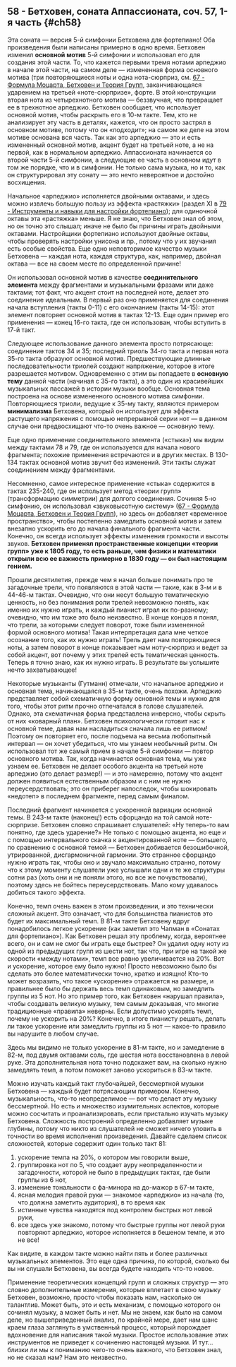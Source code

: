 ## 58 - Бетховен, соната Аппассионата, соч. 57, 1-я часть {#ch58}

Эта соната — версия 5-й симфонии Бетховена для фортепиано! Оба произведения были написаны примерно в одно время. Бетховен изменил **основной мотив** 5-й симфонии и использовал его для создания этой части. То, что кажется первыми тремя нотами арпеджио в начале этой части, на самом деле — измененная форма основного мотива (три повторяющиеся ноты и одна нота-сюрприз, см. [67 - Формула Моцарта, Бетховен и Теория Групп](#ch67), заканчивающаяся ударением на третьей «ноте-сюрпризе», форте. В этой конструкции вторая нота из четырехнотного мотива — беззвучная, что превращает ее в трехнотное арпеджио. Бетховен сообщает, что использует основной мотив, чтобы раскрыть его в 10-м такте. Тем, кто не анализирует эту часть в деталях, кажется, что он просто застрял в основном мотиве, потому что он «подходит»; на самом же деле на этом мотиве основана вся часть. Так как это арпеджио — это и есть измененный основной мотив, акцент будет на третьей ноте, а не на первой, как в нормальном арпеджио. Аппассионата начинается со второй части 5-й симфонии, а следующие ее часть в основном идут в том же порядке, что и в симфонии. Не только сама музыка, но и то, как он структурировал эту сонату — это нечто невероятное и достойно восхищения.

Начальное «арпеджио» исполняется двойными октавами, и здесь можно извлечь большую пользу из эффекта «растяжки» (раздел XI в [79 - Инструменты и навыки для настройки фортепиано](#ch79)); для одиночной октавы эта «растяжка» меньше. Я не знаю, что Бетховен знал об этом, но он точно это слышал; иначе не было бы причины играть двойными октавами. Настройщики фортепиано используют двойные октавы, чтобы проверять настройки унисона и пр., потому что у их звучания есть особые свойства. Еще одно неповторимое качество музыки Бетховена — каждая нота, каждая структура, как, например, двойная октава — все на своем месте по определенной причине!

Он использовал основной мотив в качестве **соединительного элемента** между фрагментами и музыкальными фразами или даже тактами; тот факт, что акцент стоит на последней ноте, делает это соединение идеальным. В первый раз оно применяется для соединения начала вступления (такты 0-11) с его окончанием (такты 14-15): этот элемент повторяет основной мотив в тактах 12-13. Еще один пример его применения — конец 16-го такта, где он использован, чтобы вступить в 17-й такт.

Следующее использование данного элемента просто потрясающе: соединение тактов 34 и 35; последний триоль 34-го такта и первая нота 35-го такта образуют основной мотив. Предшествующие длинные последовательности триолей создают напряжение, которое в итоге разрешается мотивом. Одновременно с этим вы попадаете в **основную тему** данной части (начиная с 35-го такта), а это один из красивейших музыкальных пассажей в истории музыки вообще. Основная тема построена на основе измененного основного мотива симфонии. Повторяющиеся триоли, ведущие к 35-му такту, являются примером **минимализма** Бетховена, который он использует для эффекта растущего напряжения с помощью непрерывной серии нот — в данном случае они предвосхищают что-то очень важное — основную тему.

Еще одно применение соединительного элемента («стыка») мы видим между тактами 78 и 79, где он используется для начала нового фрагмента; похожие применения встречаются и в других местах. В 130-134 тактах основной мотив звучит без изменений. Эти такты служат соединением между фрагментами.

Несомненно, самое интересное применение «стыка» содержится в тактах 235-240, где он использует метод «теории групп» (трансформацию симметрии) для долгого соединения. Сочиняя 5-ю симфонию, он использовал «звуковысотную систему» ([67 - Формула Моцарта, Бетховен и Теория Групп](#ch67)), но здесь он добавляет «временное пространство», чтобы постепенно замедлить основной мотив и затем внезапно ускорить его до начала финального фрагмента части. Конечно, он всегда использует эффекты изменения громкости и высоты звуков. **Бетховен применял пространственные концепции «теории групп» уже к 1805 году, то есть раньше, чем физики и математики открыли всю ее важность примерно в 1830 году — он был настоящим гением.**

Прошли десятилетия, прежде чем я начал больше понимать про те загадочные трели, что появляются в этой части — такие, как в 3-м и в 44-46-м тактах. Очевидно, что они несут большую тематическую ценность, но без понимания роли трелей невозможно понять, как именно их нужно играть, и каждый пианист играл их по-разному; очевидно, что им тоже это было неизвестно. В конце концов я понял, что трели, за которыми следует поворот, тоже были измененной формой основного мотива! Такая интерпретация дала мне четкое осознание того, как их нужно играть! Трель дает нам повторяющиеся ноты, а затем поворот в конце показывает нам ноту-сюрприз и ведет за собой акцент, вот почему у этих трелей есть тематическая ценность. Теперь я точно знаю, как их нужно играть. В результате вы услышите нечто захватывающее!

Некоторые музыканты (Гутманн) отмечали, что начальное арпеджио и основная тема, начинающаяся в 35-м такте, очень похожи. Арпеджио представляет собой схематичную форму основной темы и нужно для того, чтобы этот ритм прочно отпечатался в голове слушателей. Однако, эта схематичная форма представлена инверсно, чтобы скрыть от них «коварный план». Бетховен психологически готовит нас к основной теме, давая нам насладиться сначала лишь ее ритмом! Поэтому он повторяет его, после подъема на весьма любопытный интервал — он хочет убедиться, что мы узнаем необычный ритм. Он использовал тот же самый прием в начале 5-й симфонии — повтор основного мотива. Так, когда начинается основная тема, мы уже узнаем ее. Бетховен не делает особого акцента на третьей ноте арпеджио (это делает размер!) — и это намеренно, потому что акцент должен появиться естественным образом и с ним не нужно переусердствовать; это он приберег напоследок, чтобы шокировать «недотеп» в последнем фрагменте, перед самым финалом.

Последний фрагмент начинается с ускоренной вариации основной темы. В 243-м такте (наконец!) есть сфорцандо на той самой ноте-сюрпризе. Бетховен словно спрашивает слушателей: «Ну теперь-то вам понятно, где здесь ударение?» Не только с помощью акцента, но еще и с помощью интервального скачка к акцентированной ноте — большего, по сравнению с основной темой — Бетховен добивается безошибочной, утрированной, дисгармоничной гармонии. Это странное сфорцандо нужно играть так, чтобы оно и звучало максимально странно, потому что к этому моменту слушатели уже услышали одни и те же структуры сотни раз (хоть они и не поняли этого, но все же почувствовали), поэтому здесь не бойтесь переусердствовать. Мало кому удавалось добиться такого эффекта.

Конечно, темп очень важен в этом произведении, и это технически сложный акцент. Это означает, что для большинства пианистов это будет их максимальный темп. В 81-м такте Бетховену вдруг понадобилось легкое ускорение (как заметил это Чапман в «Сонатах для фортепиано»). Как Бетховен решал эту проблему, когда, вероятнее всего, он и сам не смог бы играть еще быстрее? Он удалил одну ноту из одной из предыдущих групп из шести нот, так что, при игре на такой же скорости «между нотами», темп все равно увеличивается на 20%. Вот и ускорение, которое ему было нужно! Просто невозможно было бы сделать это более математически точно, кратко и изящно! Кто-то может возразить, что такое «ускорение» отражается на размере, и правильнее было бы держать весь темп одинаковым, но замедлить группы из 5 нот. Но это пример того, как Бетховен «нарушал правила», чтобы создавать великую музыку, тем самым доказывая, что многие традиционные «правила» неверны. Если допустимо ускорять темп, почему не ускорить на 20%? Конечно, в итоге пианисту решать, делать ли такое ускорение или замедлить группы из 5 нот — какое-то правило вы нарушите в любом случае.

Здесь мы видимо не только ускорение в 81-м такте, но и замедление в 82-м, под двумя октавами соль, где шестая нота восстановлена в левой руке. Эта дополнительная нота точно подскажет вам, на сколько нужно замедлять темп, а потом поможет заново ускориться в 83-м такте.

Можно изучать каждый такт глубочайшей, бессмертной музыки Бетховена — каждый будет потрясающим примером. Конечно, музыкальность, что-то неопределимое — вот что делает эту музыку бессмертной. Но есть и множество изумительных аспектов, которые можно сосчитать и проанализировать, если пристально изучать музыку Бетховена. Сложность построений определенно добавляет музыке глубины, потому что никто из слушателей не сможет ничего уловить в точности во время исполнения произведения. Давайте сделаем список сложностей, которые содержит один только такт 81:

1. ускорение темпа на 20%, о котором мы говорили выше,
2. группировка нот по 5, что создает ауру неопределенности и загадочности, которой не было в предыдущих тактах, где были группы из 6 нот,
3. изменение тональности с фа-минора на до-мажор в 67-м такте,
4. ясная мелодия правой руки — знакомое «арпеджио» из начала (то, что должна заметить аудитория), в то время как
5. истинные чувства находятся под контролем быстрых нот левой руки,
6. все здесь уже знакомо, потому что быстрые группы нот левой руки повторяют арпеджио, которое исполняется в бешеном темпе, и это не все!

Как видите, в каждом такте можно найти пять и более различных музыкальных элементов. Это еще одна причина, по которой, сколько бы вы ни слушали Бетховена, вы всегда будете находить что-то новое.

Применение теоретических концепций групп и сложных структур — это словно дополнительные измерения, которые вплетает в свою музыку Бетховен, возможно, просто чтобы показать нам, насколько он талантлив. Может быть, это и есть механизм, с помощью которого он сочинял музыку, а может быть и нет. Мы не знаем, как было на самом деле, но вышеприведенный анализ, по крайней мере, дает нам шанс краем глаза заглянуть в умственный процесс, который порождает вдохновение для написания такой музыки. Простое использование этих инструментов не приведет к сочинению настоящей музыки. И тут… близки ли мы к пониманию чего-то очень важного, что Бетховен знал, но не сказал нам? Нам это неизвестно.
